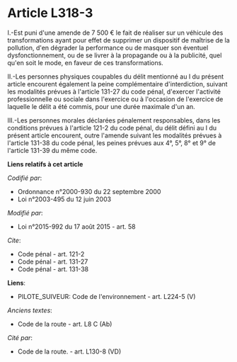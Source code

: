 # Article L318-3

I.-Est puni d'une amende de 7 500 € le fait de réaliser sur un véhicule des transformations ayant pour effet de supprimer un
dispositif de maîtrise de la pollution, d'en dégrader la performance ou de masquer son éventuel dysfonctionnement, ou de se
livrer à la propagande ou à la publicité, quel qu'en soit le mode, en faveur de ces transformations. 

II.-Les personnes physiques coupables du délit mentionné au I du présent article encourent également la peine complémentaire
d'interdiction, suivant les modalités prévues à l'article 131-27 du code pénal, d'exercer l'activité professionnelle ou
sociale dans l'exercice ou à l'occasion de l'exercice de laquelle le délit a été commis, pour une durée maximale d'un an. 

III.-Les personnes morales déclarées pénalement responsables, dans les conditions prévues à l'article 121-2 du code pénal, du
délit défini au I du présent article encourent, outre l'amende suivant les modalités prévues à l'article 131-38 du code
pénal, les peines prévues aux 4°, 5°, 8° et 9° de l'article 131-39 du même code.

**Liens relatifs à cet article**

_Codifié par_:

  - Ordonnance n°2000-930 du 22 septembre 2000
  - Loi n°2003-495 du 12 juin 2003

_Modifié par_:

  - Loi n°2015-992 du 17 août 2015 - art. 58

_Cite_:

  - Code pénal - art. 121-2
  - Code pénal - art. 131-27
  - Code pénal - art. 131-38

**Liens**:

  - PILOTE_SUIVEUR: Code de l'environnement - art. L224-5 (V)

_Anciens textes_:

  - Code de la route - art. L8 C (Ab)

_Cité par_:

  - Code de la route. - art. L130-8 (VD)

